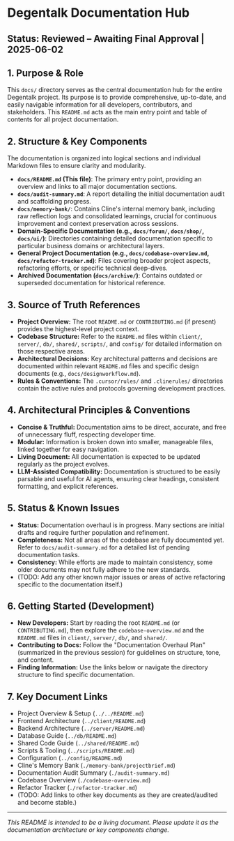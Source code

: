 # Degentalk Documentation Hub

## Status: Reviewed – Awaiting Final Approval | 2025-06-02

## 1. Purpose & Role

This `docs/` directory serves as the central documentation hub for the entire Degentalk project. Its purpose is to provide comprehensive, up-to-date, and easily navigable information for all developers, contributors, and stakeholders. This `README.md` acts as the main entry point and table of contents for all project documentation.

## 2. Structure & Key Components

The documentation is organized into logical sections and individual Markdown files to ensure clarity and modularity.

*   **`docs/README.md` (This file)**: The primary entry point, providing an overview and links to all major documentation sections.
*   **`docs/audit-summary.md`**: A report detailing the initial documentation audit and scaffolding progress.
*   **`docs/memory-bank/`**: Contains Cline's internal memory bank, including raw reflection logs and consolidated learnings, crucial for continuous improvement and context preservation across sessions.
*   **Domain-Specific Documentation (e.g., `docs/forum/`, `docs/shop/`, `docs/ui/`)**: Directories containing detailed documentation specific to particular business domains or architectural layers.
*   **General Project Documentation (e.g., `docs/codebase-overview.md`, `docs/refactor-tracker.md`)**: Files covering broader project aspects, refactoring efforts, or specific technical deep-dives.
*   **Archived Documentation (`docs/archive/`)**: Contains outdated or superseded documentation for historical reference.

## 3. Source of Truth References

*   **Project Overview:** The root `README.md` or `CONTRIBUTING.md` (if present) provides the highest-level project context.
*   **Codebase Structure:** Refer to the `README.md` files within `client/`, `server/`, `db/`, `shared/`, `scripts/`, and `config/` for detailed information on those respective areas.
*   **Architectural Decisions:** Key architectural patterns and decisions are documented within relevant `README.md` files and specific design documents (e.g., `docs/designworkflow.md`).
*   **Rules & Conventions:** The `.cursor/rules/` and `.clinerules/` directories contain the active rules and protocols governing development practices.

## 4. Architectural Principles & Conventions

*   **Concise & Truthful:** Documentation aims to be direct, accurate, and free of unnecessary fluff, respecting developer time.
*   **Modular:** Information is broken down into smaller, manageable files, linked together for easy navigation.
*   **Living Document:** All documentation is expected to be updated regularly as the project evolves.
*   **LLM-Assisted Compatibility:** Documentation is structured to be easily parsable and useful for AI agents, ensuring clear headings, consistent formatting, and explicit references.

## 5. Status & Known Issues

*   **Status:** Documentation overhaul is in progress. Many sections are initial drafts and require further population and refinement.
*   **Completeness:** Not all areas of the codebase are fully documented yet. Refer to `docs/audit-summary.md` for a detailed list of pending documentation tasks.
*   **Consistency:** While efforts are made to maintain consistency, some older documents may not fully adhere to the new standards.
*   (TODO: Add any other known major issues or areas of active refactoring specific to the documentation itself.)

## 6. Getting Started (Development)

*   **New Developers:** Start by reading the root `README.md` (or `CONTRIBUTING.md`), then explore the `codebase-overview.md` and the `README.md` files in `client/`, `server/`, `db/`, and `shared/`.
*   **Contributing to Docs:** Follow the "Documentation Overhaul Plan" (summarized in the previous session) for guidelines on structure, tone, and content.
*   **Finding Information:** Use the links below or navigate the directory structure to find specific documentation.

## 7. Key Document Links

*   Project Overview & Setup (`../../README.md`)
*   Frontend Architecture (`../client/README.md`)
*   Backend Architecture (`../server/README.md`)
*   Database Guide (`../db/README.md`)
*   Shared Code Guide (`../shared/README.md`)
*   Scripts & Tooling (`../scripts/README.md`)
*   Configuration (`../config/README.md`)
*   Cline's Memory Bank (`./memory-bank/projectbrief.md`)
*   Documentation Audit Summary (`./audit-summary.md`)
*   Codebase Overview (`./codebase-overview.md`)
*   Refactor Tracker (`./refactor-tracker.md`)
*   (TODO: Add links to other key documents as they are created/audited and become stable.)

---
*This README is intended to be a living document. Please update it as the documentation architecture or key components change.*

